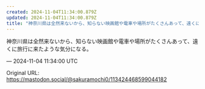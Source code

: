 ```yaml
---
created: 2024-11-04T11:34:00.879Z
updated: 2024-11-04T11:34:00.879Z
title: "神奈川県は全然来ないから、知らない映画館や電車や場所がたくさんあって、遠くに旅行[...]"
---
```


<p>神奈川県は全然来ないから、知らない映画館や電車や場所がたくさんあって、遠くに旅行に来たような気分になる。</p>

&mdash; 2024-11-04 11:34:00 UTC

Original URL: https://mastodon.social/@sakuramochi0/113424468599044182
